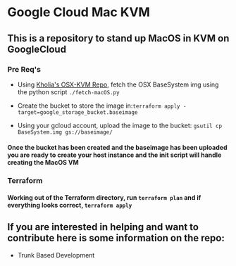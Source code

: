 # Google Cloud Mac KVM

## This is a repository to stand up MacOS in KVM on GoogleCloud

### Pre Req's

* Using [Kholia's OSX-KVM Repo](https://github.com/kholia/OSX-KVM), fetch the OSX BaseSystem img using the python script `./fetch-macOS.py`
* Create the bucket to store the image in:`terraform apply -target=google_storage_bucket.baseimage`

* Using your gcloud account, upload the image to the bucket: `gsutil cp BaseSystem.img gs://baseimage/`

#### Once the bucket has been created and the baseimage has been uploaded you are ready to create your host instance and the init script will handle creating the MacOS VM

### Terraform

#### Working out of the Terraform directory, run `terraform plan` and if everything looks correct, `terraform apply`


## If you are interested in helping and want to contribute here is some information on the repo:

* Trunk Based Development
